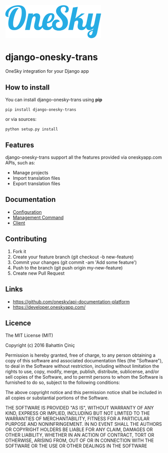 <img src="docs/logo.png" width="300" />

# django-onesky-trans
OneSky integration for your Django app

## How to install

You can install django-onesky-trans using **pip**

    pip install django-onesky-trans

or via sources:

    python setup.py install

## Features
django-onesky-trans support all the features provided via oneskyapp.com APIs, such as:

* Manage projects
* Import translation files
* Export translation files


Documentation
----------------
- [Configuration](docs/configuration.md)
- [Management Command](docs/management_command.md)
- [Client](docs/client.md)


Contributing
-------
1. Fork it
2. Create your feature branch (git checkout -b new-feature)
3. Commit your changes (git commit -am 'Add some feature')
4. Push to the branch (git push origin my-new-feature)
5. Create new Pull Request


Links
-------

* https://github.com/onesky/api-documentation-platform
* https://developer.oneskyapp.com/


Licence
-------------
The MIT License (MIT)

Copyright (c) 2016 Bahattin Çiniç

Permission is hereby granted, free of charge, to any person obtaining a copy
of this software and associated documentation files (the "Software"), to deal
in the Software without restriction, including without limitation the rights
to use, copy, modify, merge, publish, distribute, sublicense, and/or sell
copies of the Software, and to permit persons to whom the Software is
furnished to do so, subject to the following conditions:

The above copyright notice and this permission notice shall be included in all
copies or substantial portions of the Software.

THE SOFTWARE IS PROVIDED "AS IS", WITHOUT WARRANTY OF ANY KIND, EXPRESS OR
IMPLIED, INCLUDING BUT NOT LIMITED TO THE WARRANTIES OF MERCHANTABILITY,
FITNESS FOR A PARTICULAR PURPOSE AND NONINFRINGEMENT. IN NO EVENT SHALL THE
AUTHORS OR COPYRIGHT HOLDERS BE LIABLE FOR ANY CLAIM, DAMAGES OR OTHER
LIABILITY, WHETHER IN AN ACTION OF CONTRACT, TORT OR OTHERWISE, ARISING FROM,
OUT OF OR IN CONNECTION WITH THE SOFTWARE OR THE USE OR OTHER DEALINGS IN THE
SOFTWARE
